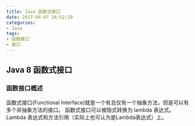 ```yaml
---
title: Java 函数式接口
date: 2017-04-07 16:52:19
categories: 
- Java
tags: 
- 函数接口
- 接口
---
```

## Java 8 函数式接口
### 函数接口概述
函数式接口(Functional Interface)就是一个有且仅有一个抽象方法，但是可以有多个非抽象方法的接口。
函数式接口可以被隐式转换为 lambda 表达式。
Lambda 表达式和方法引用（实际上也可认为是Lambda表达式）上。
<!--more-->



